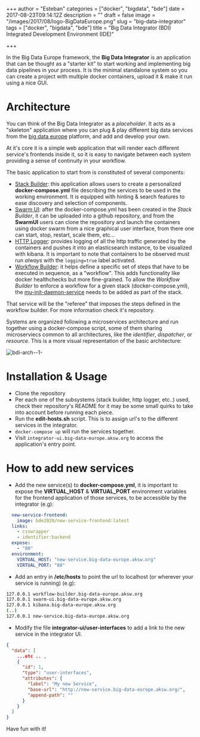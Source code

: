 +++
author = "Esteban"
categories = ["docker", "bigdata", "bde"]
date = 2017-08-23T09:14:12Z
description = ""
draft = false
image = "/images/2017/08/logo-BigDataEurope.png"
slug = "big-data-integrator"
tags = ["docker", "bigdata", "bde"]
title = "Big Data Integrator (BDI) Integrated Development Environment (IDE)"

+++


In the Big Data Europe framework, the **Big Data Integrator** is an application that can be thought as a "starter kit" to start working and implementing big data pipelines in your process. It is the minimal standalone system so you can create a project with multiple docker containers, upload it & make it run using a nice GUI.

# Architecture

You can think of the Big Data Integrator as a *placeholder*. It acts as a "skeleton" application where you can plug & play different big data services from the [big data europe](https://github.com/big-data-europe) platform, and add and develop your own.

At it's core it is a simple web application that will render each different service's frontends inside it, so it is easy to navigate between each system providing a sense of continuity in your workflow.

The basic application to start from is constituted of several components:

  * [Stack Builder](https://github.com/big-data-europe/app-stack-builder): this application allows users to create a personalized **docker-compose.yml** file describing the services to be used in the working environment. It is equipped with hinting & search features to ease discovery and selection of components.
  * [Swarm UI](https://github.com/big-data-europe/app-swarm-ui): after the docker-compose.yml has been created in the *Stack Builder*, it can be uploaded into a github repository, and from the **SwarmUI** users can clone the repository and launch the containers using docker swarm from a nice graphical user interface, from there one can start, stop, restart, scale them, etc...
  * [HTTP Logger](https://github.com/big-data-europe/app-http-logger): provides logging of all the http traffic generated by the containers and pushes it into an elasticsearch instance, to be visualized with kibana. It is important to note that containers to be observed must run *always* with the `logging=true` label activated.
  * [Workflow Builder](https://github.com/big-data-europe/app-pipeline-builder): it helps define a specific set of steps that have to be executed in sequence, as a "workflow". This adds functionality like docker healthchecks but more fine-grained. To allow the *Workflow Builder* to enforce a workflow for a given stack (docker-compose.yml), the [mu-init-daemon-service](https://github.com/big-data-europe/mu-init-daemon-service) needs to be added as part of the stack. 

  That service will be the "referee" that imposes the steps defined in the workflow builder. For more information check it's repository.


Systems are organized following a microservices architecture and run together using a docker-compose script, some of them sharing microserviecs common to all architectures, like the *identifier*, *dispatcher*, or *resource*. This is a more visual representation of the basic architecture:

![bdi-arch--1-](/content/images/2017/08/bdi-arch--1-.png)


# Installation & Usage

  * Clone the repository
  * Per each one of the subsystems (stack builder, http logger, etc..) used, check their repository's README for it may be some small quirks to take into account before running each piece.
  * Run the **edit-hosts.sh** script. This is to assign url's to the different services in the integrator.
  * `docker-compose up` will run the services together.
  * Visit `integrator-ui.big-data-europe.aksw.org` to access the application's entry point.


# How to add new services

  * Add the new service(s) to **docker-compose.yml**, it is important to expose the **VIRTUAL_HOST** & **VIRTUAL_PORT** environment variables for the frontend application of those services, to be accessible by the integrator (e.g):

  ```yml
    new-service-frontend:
      image: bde2020/new-service-frontend:latest
    links:
      - csswrapper
      - identifier:backend
    expose:
      - "80"
    environment:
      VIRTUAL_HOST: "new-service.big-data-europe.aksw.org"
      VIRTUAL_PORT: "80"
  ```

  * Add an entry in **/etc/hosts** to point the url to localhost (or wherever your service is running) (e.g):

  ```sh
  127.0.0.1 workflow-builder.big-data-europe.aksw.org
  127.0.0.1 swarm-ui.big-data-europe.aksw.org
  127.0.0.1 kibana.big-data-europe.aksw.org
  (..)
  127.0.0.1 new-service.big-data-europe.aksw.org
  ```

  * Modify the file **integrator-ui/user-interfaces** to add a link to the new service in the integrator UI.

  ```json
  {
    "data": [
      ...etc .. ,
      {
        "id": 1,
        "type": "user-interfaces",
        "attributes": {
          "label": "My new Service",
          "base-url": "http://new-service.big-data-europe.aksw.org/",
          "append-path": ""
        }
      }
    ]
  }
  ```
  
  
  Have fun with it!

